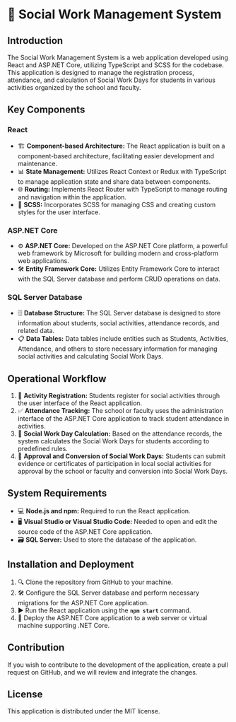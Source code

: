 # **🚀 Social Work Management System**

## **Introduction**

The Social Work Management System is a web application developed using React and ASP.NET Core, utilizing TypeScript and SCSS for the codebase. This application is designed to manage the registration process, attendance, and calculation of Social Work Days for students in various activities organized by the school and faculty.

## **Key Components**

### **React**

- 🏗️ **Component-based Architecture:** The React application is built on a component-based architecture, facilitating easier development and maintenance.
- 📊 **State Management:** Utilizes React Context or Redux with TypeScript to manage application state and share data between components.
- 🌐 **Routing:** Implements React Router with TypeScript to manage routing and navigation within the application.
- 🎨 **SCSS:** Incorporates SCSS for managing CSS and creating custom styles for the user interface.

### **ASP.NET Core**

- ⚙️ **ASP.NET Core:** Developed on the ASP.NET Core platform, a powerful web framework by Microsoft for building modern and cross-platform web applications.
- 🛠️ **Entity Framework Core:** Utilizes Entity Framework Core to interact with the SQL Server database and perform CRUD operations on data.

### **SQL Server Database**

- 🗄️ **Database Structure:** The SQL Server database is designed to store information about students, social activities, attendance records, and related data.
- 📋 **Data Tables:** Data tables include entities such as Students, Activities, Attendance, and others to store necessary information for managing social activities and calculating Social Work Days.

## **Operational Workflow**

1. 📝 **Activity Registration:** Students register for social activities through the user interface of the React application.
2. ✅ **Attendance Tracking:** The school or faculty uses the administration interface of the ASP.NET Core application to track student attendance in activities.
3. 📅 **Social Work Day Calculation:** Based on the attendance records, the system calculates the Social Work Days for students according to predefined rules.
4. 📝 **Approval and Conversion of Social Work Days:** Students can submit evidence or certificates of participation in local social activities for approval by the school or faculty and conversion into Social Work Days.

## **System Requirements**

- 💻 **Node.js and npm:** Required to run the React application.
- 🖥️ **Visual Studio or Visual Studio Code:** Needed to open and edit the source code of the ASP.NET Core application.
- 🗃️ **SQL Server:** Used to store the database of the application.

## **Installation and Deployment**

1. 🔍 Clone the repository from GitHub to your machine.
2. 🛠️ Configure the SQL Server database and perform necessary migrations for the ASP.NET Core application.
3. ▶️ Run the React application using the **`npm start`** command.
4. 🚀 Deploy the ASP.NET Core application to a web server or virtual machine supporting .NET Core.

## **Contribution**

If you wish to contribute to the development of the application, create a pull request on GitHub, and we will review and integrate the changes.

## **License**

This application is distributed under the MIT license.
